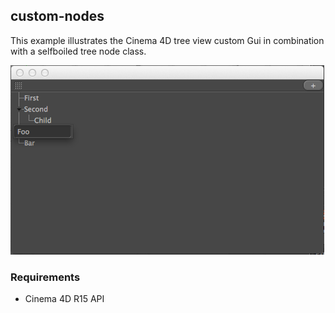 ## custom-nodes

This example illustrates the Cinema 4D tree view custom Gui in combination with a
selfboiled tree node class.

![screenshot](custom-nodes.png)

### Requirements

- Cinema 4D R15 API


